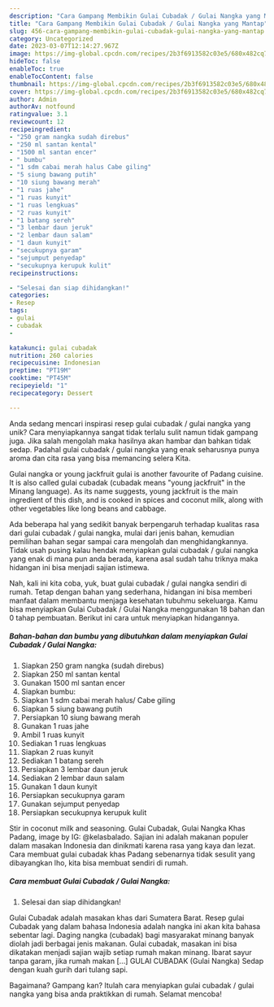 ```yaml
---
description: "Cara Gampang Membikin Gulai Cubadak / Gulai Nangka yang Mantap"
title: "Cara Gampang Membikin Gulai Cubadak / Gulai Nangka yang Mantap"
slug: 456-cara-gampang-membikin-gulai-cubadak-gulai-nangka-yang-mantap
category: Uncategorized
date: 2023-03-07T12:14:27.967Z
image: https://img-global.cpcdn.com/recipes/2b3f6913582c03e5/680x482cq70/gulai-cubadak-gulai-nangka-foto-resep-utama.jpg
hideToc: false
enableToc: true
enableTocContent: false
thumbnail: https://img-global.cpcdn.com/recipes/2b3f6913582c03e5/680x482cq70/gulai-cubadak-gulai-nangka-foto-resep-utama.jpg
cover: https://img-global.cpcdn.com/recipes/2b3f6913582c03e5/680x482cq70/gulai-cubadak-gulai-nangka-foto-resep-utama.jpg
author: Admin
authorAv: notfound
ratingvalue: 3.1
reviewcount: 12
recipeingredient:
- "250 gram nangka sudah direbus"
- "250 ml santan kental"
- "1500 ml santan encer"
- " bumbu"
- "1 sdm cabai merah halus Cabe giling"
- "5 siung bawang putih"
- "10 siung bawang merah"
- "1 ruas jahe"
- "1 ruas kunyit"
- "1 ruas lengkuas"
- "2 ruas kunyit"
- "1 batang sereh"
- "3 lembar daun jeruk"
- "2 lembar daun salam"
- "1 daun kunyit"
- "secukupnya garam"
- "sejumput penyedap"
- "secukupnya kerupuk kulit"
recipeinstructions:

- "Selesai dan siap dihidangkan!"
categories:
- Resep
tags:
- gulai
- cubadak
- 

katakunci: gulai cubadak  
nutrition: 260 calories
recipecuisine: Indonesian
preptime: "PT19M"
cooktime: "PT45M"
recipeyield: "1"
recipecategory: Dessert

---
```





Anda sedang mencari inspirasi resep gulai cubadak / gulai nangka yang unik? Cara menyiapkannya sangat tidak terlalu sulit namun tidak gampang juga. Jika salah mengolah maka hasilnya akan hambar dan bahkan tidak sedap. Padahal gulai cubadak / gulai nangka yang enak seharusnya punya aroma dan cita rasa yang bisa memancing selera Kita.





Gulai nangka or young jackfruit gulai is another favourite of Padang cuisine. It is also called gulai cubadak (cubadak means &#34;young jackfruit&#34; in the Minang language). As its name suggests, young jackfruit is the main ingredient of this dish, and is cooked in spices and coconut milk, along with other vegetables like long beans and cabbage.

Ada beberapa hal yang sedikit banyak berpengaruh terhadap kualitas rasa dari gulai cubadak / gulai nangka, mulai dari jenis bahan, kemudian pemilihan bahan segar sampai cara mengolah dan menghidangkannya. Tidak usah pusing kalau hendak menyiapkan gulai cubadak / gulai nangka yang enak di mana pun anda berada, karena asal sudah tahu triknya maka hidangan ini bisa menjadi sajian istimewa.






Nah, kali ini kita coba, yuk, buat gulai cubadak / gulai nangka sendiri di rumah. Tetap dengan bahan yang sederhana, hidangan ini bisa memberi manfaat dalam membantu menjaga kesehatan tubuhmu sekeluarga. Kamu bisa menyiapkan Gulai Cubadak / Gulai Nangka menggunakan 18 bahan dan 0 tahap pembuatan. Berikut ini cara untuk menyiapkan hidangannya.

<!--inarticleads1-->

##### Bahan-bahan dan bumbu yang dibutuhkan dalam menyiapkan Gulai Cubadak / Gulai Nangka:

1. Siapkan 250 gram nangka (sudah direbus)
1. Siapkan 250 ml santan kental
1. Gunakan 1500 ml santan encer
1. Siapkan  bumbu:
1. Siapkan 1 sdm cabai merah halus/ Cabe giling
1. Siapkan 5 siung bawang putih
1. Persiapkan 10 siung bawang merah
1. Gunakan 1 ruas jahe
1. Ambil 1 ruas kunyit
1. Sediakan 1 ruas lengkuas
1. Siapkan 2 ruas kunyit
1. Sediakan 1 batang sereh
1. Persiapkan 3 lembar daun jeruk
1. Sediakan 2 lembar daun salam
1. Gunakan 1 daun kunyit
1. Persiapkan secukupnya garam
1. Gunakan sejumput penyedap
1. Persiapkan secukupnya kerupuk kulit


Stir in coconut milk and seasoning. Gulai Cubadak, Gulai Nangka Khas Padang, image by IG: @kelasbalado. Sajian ini adalah makanan populer dalam masakan Indonesia dan dinikmati karena rasa yang kaya dan lezat. Cara membuat gulai cubadak khas Padang sebenarnya tidak sesulit yang dibayangkan lho, kita bisa membuat sendiri di rumah. 

<!--inarticleads2-->

##### Cara membuat Gulai Cubadak / Gulai Nangka:


1. Selesai dan siap dihidangkan!

Gulai Cubadak adalah masakan khas dari Sumatera Barat. Resep gulai Cubadak yang dalam bahasa Indonesia adalah nangka ini akan kita bahasa sebentar lagi. Daging nangka (cubadak) bagi masyarakat minang banyak diolah jadi berbagai jenis makanan. Gulai cubadak, masakan ini bisa dikatakan menjadi sajian wajib setiap rumah makan minang. Ibarat sayur tanpa garam, jika rumah makan […] GULAI CUBADAK (Gulai Nangka) Sedap dengan kuah gurih dari tulang sapi. 

Bagaimana? Gampang kan? Itulah cara menyiapkan gulai cubadak / gulai nangka yang bisa anda praktikkan di rumah. Selamat mencoba!
